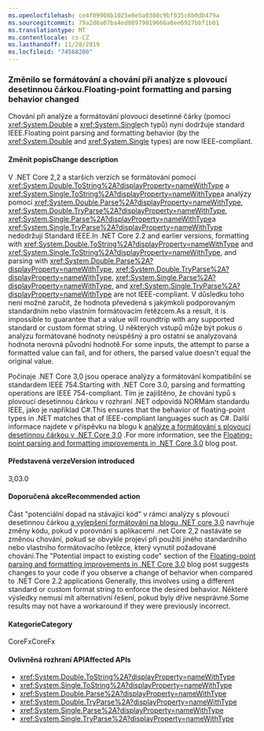 ```yaml
---
ms.openlocfilehash: ce4f09908b1025e8e5a0380c9bf035c6b0db479a
ms.sourcegitcommit: 79a2d6a07ba4ed08979819666a0ee6927bbf1b01
ms.translationtype: MT
ms.contentlocale: cs-CZ
ms.lasthandoff: 11/28/2019
ms.locfileid: "74568208"
---
```

### <a name="floating-point-formatting-and-parsing-behavior-changed"></a><span data-ttu-id="2db26-101">Změnilo se formátování a chování při analýze s plovoucí desetinnou čárkou.</span><span class="sxs-lookup"><span data-stu-id="2db26-101">Floating-point formatting and parsing behavior changed</span></span>

<span data-ttu-id="2db26-102">Chování při analýze a formátování plovoucí desetinné čárky (pomocí <xref:System.Double> a <xref:System.Single>ch typů) nyní dodržuje standard IEEE.</span><span class="sxs-lookup"><span data-stu-id="2db26-102">Floating point parsing and formatting behavior (by the <xref:System.Double> and <xref:System.Single> types) are now IEEE-compliant.</span></span>

#### <a name="change-description"></a><span data-ttu-id="2db26-103">Změnit popis</span><span class="sxs-lookup"><span data-stu-id="2db26-103">Change description</span></span>

<span data-ttu-id="2db26-104">V .NET Core 2,2 a starších verzích se formátování pomocí <xref:System.Double.ToString%2A?displayProperty=nameWithType> a <xref:System.Single.ToString%2A?displayProperty=nameWithType>a analýzy pomocí <xref:System.Double.Parse%2A?displayProperty=nameWithType>, <xref:System.Double.TryParse%2A?displayProperty=nameWithType>, <xref:System.Single.Parse%2A?displayProperty=nameWithType>a <xref:System.Single.TryParse%2A?displayProperty=nameWithType> nedodržují Standard IEEE.</span><span class="sxs-lookup"><span data-stu-id="2db26-104">In .NET Core 2.2 and earlier versions, formatting with <xref:System.Double.ToString%2A?displayProperty=nameWithType> and <xref:System.Single.ToString%2A?displayProperty=nameWithType>, and parsing with <xref:System.Double.Parse%2A?displayProperty=nameWithType>, <xref:System.Double.TryParse%2A?displayProperty=nameWithType>, <xref:System.Single.Parse%2A?displayProperty=nameWithType>, and <xref:System.Single.TryParse%2A?displayProperty=nameWithType> are not IEEE-compliant.</span></span> <span data-ttu-id="2db26-105">V důsledku toho není možné zaručit, že hodnota převedená s jakýmkoli podporovaným standardním nebo vlastním formátovacím řetězcem.</span><span class="sxs-lookup"><span data-stu-id="2db26-105">As a result, it is impossible to guarantee that a value will roundtrip with any supported standard or custom format string.</span></span> <span data-ttu-id="2db26-106">U některých vstupů může být pokus o analýzu formátované hodnoty neúspěšný a pro ostatní se analyzovaná hodnota nerovná původní hodnotě.</span><span class="sxs-lookup"><span data-stu-id="2db26-106">For some inputs, the attempt to parse a formatted value can fail, and for others, the parsed value doesn't equal the original value.</span></span>

<span data-ttu-id="2db26-107">Počínaje .NET Core 3,0 jsou operace analýzy a formátování kompatibilní se standardem IEEE 754.</span><span class="sxs-lookup"><span data-stu-id="2db26-107">Starting with .NET Core 3.0, parsing and formatting operations are IEEE 754-compliant.</span></span> <span data-ttu-id="2db26-108">Tím je zajištěno, že chování typů s plovoucí desetinnou čárkou v rozhraní .NET odpovídá NORMám standardu IEEE, jako je například C#.</span><span class="sxs-lookup"><span data-stu-id="2db26-108">This ensures that the behavior of floating-point types in .NET matches that of IEEE-compliant languages such as C#.</span></span> <span data-ttu-id="2db26-109">Další informace najdete v příspěvku na blogu k [analýze a formátování s plovoucí desetinnou čárkou v .NET Core 3,0](https://devblogs.microsoft.com/dotnet/floating-point-parsing-and-formatting-improvements-in-net-core-3-0/) .</span><span class="sxs-lookup"><span data-stu-id="2db26-109">For more information, see the [Floating-point parsing and formatting improvements in .NET Core 3.0](https://devblogs.microsoft.com/dotnet/floating-point-parsing-and-formatting-improvements-in-net-core-3-0/) blog post.</span></span>

#### <a name="version-introduced"></a><span data-ttu-id="2db26-110">Představená verze</span><span class="sxs-lookup"><span data-stu-id="2db26-110">Version introduced</span></span>

<span data-ttu-id="2db26-111">3,0</span><span class="sxs-lookup"><span data-stu-id="2db26-111">3.0</span></span>

#### <a name="recommended-action"></a><span data-ttu-id="2db26-112">Doporučená akce</span><span class="sxs-lookup"><span data-stu-id="2db26-112">Recommended action</span></span>

<span data-ttu-id="2db26-113">Část "potenciální dopad na stávající kód" v rámci analýzy s plovoucí desetinnou čárkou [a vylepšení formátování na blogu .NET core 3,0](https://devblogs.microsoft.com/dotnet/floating-point-parsing-and-formatting-improvements-in-net-core-3-0/) navrhuje změny kódu, pokud v porovnání s aplikacemi .net Core 2,2 nastáváte se změnou chování, pokud se obvykle projeví při použití jiného standardního nebo vlastního formátovacího řetězce, který vynutil požadované chování.</span><span class="sxs-lookup"><span data-stu-id="2db26-113">The "Potential impact to existing code" section of the [Floating-point parsing and formatting improvements in .NET Core 3.0](https://devblogs.microsoft.com/dotnet/floating-point-parsing-and-formatting-improvements-in-net-core-3-0/) blog post suggests changes to your code if you observe a change of behavior when compared to .NET Core 2.2 applications Generally, this involves using a different standard or custom format string to enforce the desired behavior.</span></span> <span data-ttu-id="2db26-114">Některé výsledky nemusí mít alternativní řešení, pokud byly dříve nesprávné.</span><span class="sxs-lookup"><span data-stu-id="2db26-114">Some results may not have a workaround if they were previously incorrect.</span></span>

#### <a name="category"></a><span data-ttu-id="2db26-115">Kategorie</span><span class="sxs-lookup"><span data-stu-id="2db26-115">Category</span></span>

<span data-ttu-id="2db26-116">CoreFx</span><span class="sxs-lookup"><span data-stu-id="2db26-116">CoreFx</span></span>

#### <a name="affected-apis"></a><span data-ttu-id="2db26-117">Ovlivněná rozhraní API</span><span class="sxs-lookup"><span data-stu-id="2db26-117">Affected APIs</span></span>

- <xref:System.Double.ToString%2A?displayProperty=nameWithType>
- <xref:System.Single.ToString%2A?displayProperty=nameWithType>
- <xref:System.Double.Parse%2A?displayProperty=nameWithType>
- <xref:System.Double.TryParse%2A?displayProperty=nameWithType>
- <xref:System.Single.Parse%2A?displayProperty=nameWithType>
- <xref:System.Single.TryParse%2A?displayProperty=nameWithType>

<!-- 

### Affected APIs

- `Overload:System.Double.ToString`
- `Overload:System.Single.ToString`
- `Overload:System.Double.Parse`
- `Overload:System.Double.TryParse`
- `Overload:System.Single.Parse`
- `Overload:System.Single.TryParse`

-->
